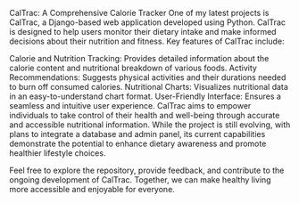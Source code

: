 CalTrac: A Comprehensive Calorie Tracker
One of my latest projects is CalTrac, a Django-based web application developed using Python. CalTrac is designed to help users monitor their dietary intake and make informed decisions about their nutrition and fitness. Key features of CalTrac include:

Calorie and Nutrition Tracking: Provides detailed information about the calorie content and nutritional breakdown of various foods.
Activity Recommendations: Suggests physical activities and their durations needed to burn off consumed calories.
Nutritional Charts: Visualizes nutritional data in an easy-to-understand chart format.
User-Friendly Interface: Ensures a seamless and intuitive user experience.
CalTrac aims to empower individuals to take control of their health and well-being through accurate and accessible nutritional information. While the project is still evolving, with plans to integrate a database and admin panel, its current capabilities demonstrate the potential to enhance dietary awareness and promote healthier lifestyle choices.

Feel free to explore the repository, provide feedback, and contribute to the ongoing development of CalTrac. Together, we can make healthy living more accessible and enjoyable for everyone.

